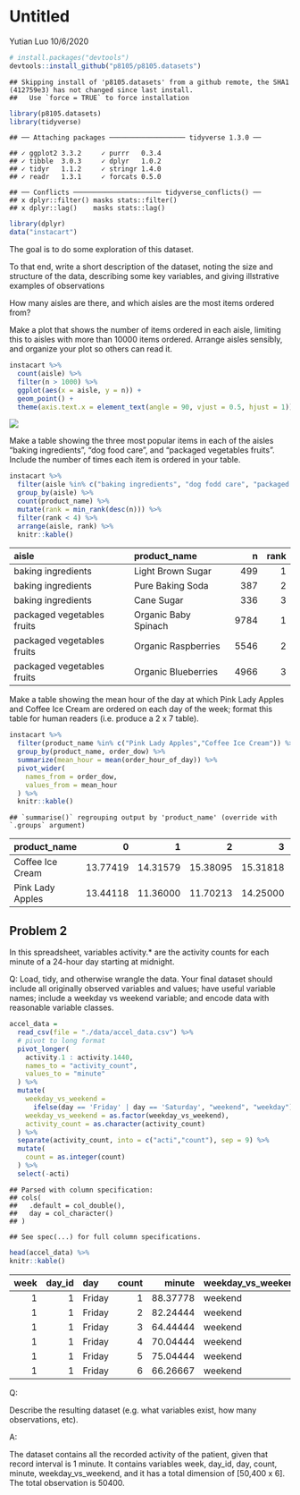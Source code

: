 Untitled
================
Yutian Luo
10/6/2020

``` r
# install.packages("devtools")
devtools::install_github("p8105/p8105.datasets")
```

    ## Skipping install of 'p8105.datasets' from a github remote, the SHA1 (412759e3) has not changed since last install.
    ##   Use `force = TRUE` to force installation

``` r
library(p8105.datasets)
library(tidyverse)
```

    ## ── Attaching packages ─────────────────── tidyverse 1.3.0 ──

    ## ✓ ggplot2 3.3.2     ✓ purrr   0.3.4
    ## ✓ tibble  3.0.3     ✓ dplyr   1.0.2
    ## ✓ tidyr   1.1.2     ✓ stringr 1.4.0
    ## ✓ readr   1.3.1     ✓ forcats 0.5.0

    ## ── Conflicts ────────────────────── tidyverse_conflicts() ──
    ## x dplyr::filter() masks stats::filter()
    ## x dplyr::lag()    masks stats::lag()

``` r
library(dplyr)
data("instacart")
```

The goal is to do some exploration of this dataset.

To that end, write a short description of the dataset, noting the size
and structure of the data, describing some key variables, and giving
illstrative examples of observations

How many aisles are there, and which aisles are the most items ordered
from?

Make a plot that shows the number of items ordered in each aisle,
limiting this to aisles with more than 10000 items ordered. Arrange
aisles sensibly, and organize your plot so others can read it.

``` r
instacart %>% 
  count(aisle) %>% 
  filter(n > 1000) %>% 
  ggplot(aes(x = aisle, y = n)) + 
  geom_point() +
  theme(axis.text.x = element_text(angle = 90, vjust = 0.5, hjust = 1))
```

![](p8105_hw2_yl4608_files/figure-gfm/unnamed-chunk-2-1.png)<!-- -->

Make a table showing the three most popular items in each of the aisles
“baking ingredients”, “dog food care”, and “packaged vegetables
fruits”. Include the number of times each item is ordered in your
table.

``` r
instacart %>% 
  filter(aisle %in% c("baking ingredients", "dog fodd care", "packaged vegetables fruits")) %>% 
  group_by(aisle) %>% 
  count(product_name) %>% 
  mutate(rank = min_rank(desc(n))) %>% 
  filter(rank < 4) %>% 
  arrange(aisle, rank) %>% 
  knitr::kable()
```

| aisle                      | product\_name        |    n | rank |
| :------------------------- | :------------------- | ---: | ---: |
| baking ingredients         | Light Brown Sugar    |  499 |    1 |
| baking ingredients         | Pure Baking Soda     |  387 |    2 |
| baking ingredients         | Cane Sugar           |  336 |    3 |
| packaged vegetables fruits | Organic Baby Spinach | 9784 |    1 |
| packaged vegetables fruits | Organic Raspberries  | 5546 |    2 |
| packaged vegetables fruits | Organic Blueberries  | 4966 |    3 |

Make a table showing the mean hour of the day at which Pink Lady Apples
and Coffee Ice Cream are ordered on each day of the week; format this
table for human readers (i.e. produce a 2 x 7 table).

``` r
instacart %>% 
  filter(product_name %in% c("Pink Lady Apples","Coffee Ice Cream")) %>% 
  group_by(product_name, order_dow) %>% 
  summarize(mean_hour = mean(order_hour_of_day)) %>% 
  pivot_wider(
    names_from = order_dow,
    values_from = mean_hour
  ) %>% 
  knitr::kable()
```

    ## `summarise()` regrouping output by 'product_name' (override with `.groups` argument)

| product\_name    |        0 |        1 |        2 |        3 |        4 |        5 |        6 |
| :--------------- | -------: | -------: | -------: | -------: | -------: | -------: | -------: |
| Coffee Ice Cream | 13.77419 | 14.31579 | 15.38095 | 15.31818 | 15.21739 | 12.26316 | 13.83333 |
| Pink Lady Apples | 13.44118 | 11.36000 | 11.70213 | 14.25000 | 11.55172 | 12.78431 | 11.93750 |

## Problem 2

In this spreadsheet, variables activity.\* are the activity counts for
each minute of a 24-hour day starting at midnight.

Q: Load, tidy, and otherwise wrangle the data. Your final dataset should
include all originally observed variables and values; have useful
variable names; include a weekday vs weekend variable; and encode data
with reasonable variable classes.

``` r
accel_data = 
  read_csv(file = "./data/accel_data.csv") %>% 
  # pivot to long format
  pivot_longer(
    activity.1 : activity.1440,
    names_to = "activity_count",
    values_to = "minute"
  ) %>% 
  mutate(
    weekday_vs_weekend = 
      ifelse(day == 'Friday' | day == 'Saturday', "weekend", "weekday"),
    weekday_vs_weekend = as.factor(weekday_vs_weekend),
    activity_count = as.character(activity_count)
  ) %>%
  separate(activity_count, into = c("acti","count"), sep = 9) %>% 
  mutate(
    count = as.integer(count)
  ) %>% 
  select(-acti)
```

    ## Parsed with column specification:
    ## cols(
    ##   .default = col_double(),
    ##   day = col_character()
    ## )

    ## See spec(...) for full column specifications.

``` r
head(accel_data) %>% 
knitr::kable()
```

| week | day\_id | day    | count |   minute | weekday\_vs\_weekend |
| ---: | ------: | :----- | ----: | -------: | :------------------- |
|    1 |       1 | Friday |     1 | 88.37778 | weekend              |
|    1 |       1 | Friday |     2 | 82.24444 | weekend              |
|    1 |       1 | Friday |     3 | 64.44444 | weekend              |
|    1 |       1 | Friday |     4 | 70.04444 | weekend              |
|    1 |       1 | Friday |     5 | 75.04444 | weekend              |
|    1 |       1 | Friday |     6 | 66.26667 | weekend              |

Q:

Describe the resulting dataset (e.g. what variables exist, how many
observations, etc).

A:

The dataset contains all the recorded activity of the patient, given
that record interval is 1 minute. It contains variables week, day\_id,
day, count, minute, weekday\_vs\_weekend, and it has a total dimension
of \[50,400 x 6\]. The total observation is 50400.
